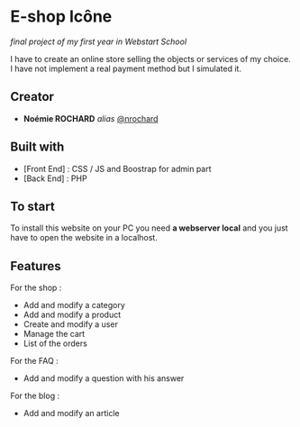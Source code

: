 # E-shop Icône
_final project of my first year in Webstart School_

I have to create an online store selling the objects or services of my choice.
I have not implement a real payment method but I simulated it.


## Creator

* **Noémie ROCHARD** _alias_ [@nrochard](https://github.com/nrochard)


## Built with

* [Front End] : CSS / JS and Boostrap for admin part
* [Back End] : PHP



## To start

To install this website on your PC you need **a webserver local** and you just have to open the website in a localhost.

## Features 

For the shop :
* Add and modify a category
* Add and modify a product
* Create and modify a user
* Manage the cart
* List of the orders

For the FAQ :
* Add and modify a question with his answer

For the blog :
* Add and modify an article 


